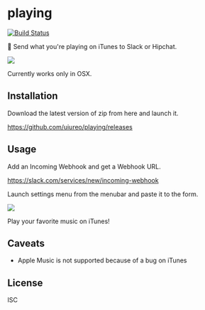 # playing
[![Build Status](https://travis-ci.org/uiureo/playing.svg)](https://travis-ci.org/uiureo/playing)

:musical_note: Send what you're playing on iTunes to Slack or Hipchat.

![](https://i.gyazo.com/1fb3fdb923d244ed86557f8b4f1066ba.png)

Currently works only in OSX.

## Installation
Download the latest version of zip from here and launch it.

https://github.com/uiureo/playing/releases

## Usage
Add an Incoming Webhook and get a Webhook URL.

https://slack.com/services/new/incoming-webhook

Launch settings menu from the menubar and paste it to the form.

![](https://i.gyazo.com/28c92e45a1600bd1ed171c3217bf58d7.png)

Play your favorite music on iTunes!

## Caveats
- Apple Music is not supported because of a bug on iTunes

## License
ISC
